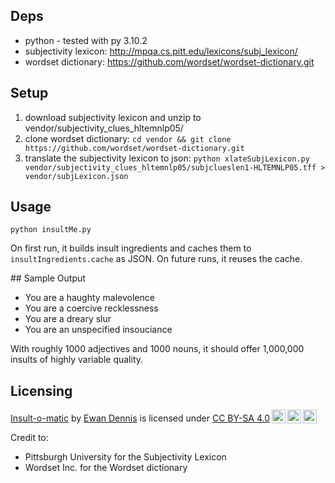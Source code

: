 ## Deps

 - python - tested with py 3.10.2
 - subjectivity lexicon: http://mpqa.cs.pitt.edu/lexicons/subj_lexicon/
 - wordset dictionary: https://github.com/wordset/wordset-dictionary.git

## Setup

1. download subjectivity lexicon and unzip to vendor/subjectivity_clues_hltemnlp05/
1. clone wordset dictionary: `cd vendor && git clone https://github.com/wordset/wordset-dictionary.git`
1. translate the subjectivity lexicon to json: `python xlateSubjLexicon.py vendor/subjectivity_clues_hltemnlp05/subjclueslen1-HLTEMNLP05.tff > vendor/subjLexicon.json`

## Usage

`python insultMe.py`

On first run, it builds insult ingredients and caches them to `insultIngredients.cache` as JSON. On future runs, it reuses the cache.

## Sample Output

- You are a haughty malevolence
- You are a coercive recklessness
- You are a dreary slur
- You are an unspecified insouciance

With roughly 1000 adjectives and 1000 nouns, it should offer 1,000,000 insults of highly variable quality.

## Licensing

<p xmlns:cc="http://creativecommons.org/ns#" xmlns:dct="http://purl.org/dc/terms/"><a property="dct:title" rel="cc:attributionURL" href="https://github.com/ewandennis/insult-o-matic">Insult-o-matic</a> by <a rel="cc:attributionURL dct:creator" property="cc:attributionName" href="https://github.com/ewandennis/">Ewan Dennis</a> is licensed under <a href="https://creativecommons.org/licenses/by-sa/4.0/?ref=chooser-v1" target="_blank" rel="license noopener noreferrer" style="display:inline-block;">CC BY-SA 4.0<img style="height:22px!important;margin-left:3px;vertical-align:text-bottom;" src="https://mirrors.creativecommons.org/presskit/icons/cc.svg?ref=chooser-v1" alt=""><img style="height:22px!important;margin-left:3px;vertical-align:text-bottom;" src="https://mirrors.creativecommons.org/presskit/icons/by.svg?ref=chooser-v1" alt=""><img style="height:22px!important;margin-left:3px;vertical-align:text-bottom;" src="https://mirrors.creativecommons.org/presskit/icons/sa.svg?ref=chooser-v1" alt=""></a></p>

Credit to:
 - Pittsburgh University for the Subjectivity Lexicon
 - Wordset Inc. for the Wordset dictionary
